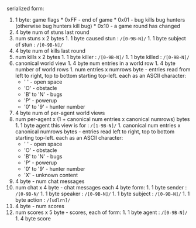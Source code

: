 serialized form:

  1. 1 byte: game flags
    * 0xFF - end of game
    * 0x01 - bug kills bug hunters (otherwise bug hunters kill bug)
    * 0x10 - a game round has changed
  1. 4 byte num of stuns last round
  1. num stuns x 2 bytes
    1. 1 byte caused stun : `/[0-9B-N]/`
    1. 1 byte subject of stun : `/[0-9B-N]/`
  1. 4 byte num of kills last round
  1. num kills x 2 bytes
    1. 1 byte killer : `/[0-9B-N]/`
    1. 1 byte killed : `/[0-9B-N]/`
  1. canonical world view
    1. 4 byte num entries in a world row
    1. 4 byte number of world rows
    1. num entries x numrows byte - entries read from left to right, top to bottom starting top-left. each as an ASCII character:
      * ' ' - open space
      * 'O' - obstacle
      * 'B' to 'N' - bugs
      * 'P' - powerup
      * '0' to '9'  - hunter number
  1. 4 byte num of per-agent world views
  1. num per-agent x (1 + canonical num entries x canonical numrows) bytes
    1. 1 byte agent this view is for : `/[1-9B-N]/`
    1. canonical num entries x canonical numrows bytes - entries read left to right, top to bottom starting top-left.  each as an ASCII character:
      * ' ' - open space
      * 'O' - obstacle
      * 'B' to 'N' - bugs
      * 'P' - powerup
      * '0' to '9'  - hunter number
      * 'X' - unknown content
  1. 4 byte - num chat messages
  1. num chat x 4 byte - chat messages each 4 byte form:
    1. 1 byte sender  : `/[0-9B-N/`
    1. 1 byte speaker : `/[0-9B-N]/`
    1. 1 byte subject : `/[0-9B-N]/`
    1. 1 byte action  : `/[udlrn]/`
  1. 4 byte - num scores
  1. num scores x 5 byte - scores, each of form:
    1. 1 byte agent : `/[0-9B-N]/`
    1. 4 byte score